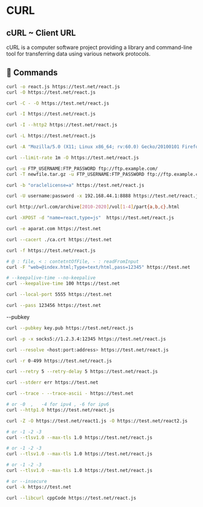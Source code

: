 # CURL

##  cURL ~ Client URL
cURL is a computer software project providing a library and command-line tool for transferring data using various network protocols.

## 🌱 Commands
```sh title="🟢 Save the Output to a File"
curl -o react.js https://test.net/react.js
curl -O https://test.net/react.js
```

```sh title="🟢 Resume a Download"
curl -C - -O https://test.net/react.js
```

```sh title="🟢 Get the HTTP Headers of a URL"
curl -I https://test.net/react.js
```
```sh title="🟢 Test if a Website Supports HTTP/2"
curl -I --http2 https://test.net/react.js
```
```sh title="🟢 Follow Redirects"
curl -L https://test.net/react.js
```
```sh title="🟢 Change User-Agent"
curl -A "Mozilla/5.0 (X11; Linux x86_64; rv:60.0) Gecko/20100101 Firefox/60.0" https://test.net/react.js
```
```sh title="🟢 Specify a Maximum Transfer Rate"
curl --limit-rate 1m -O https://test.net/react.js
```
```sh title="🟢 FTP"
curl -u FTP_USERNAME:FTP_PASSWORD ftp://ftp.example.com/
curl -T newfile.tar.gz -u FTP_USERNAME:FTP_PASSWORD ftp://ftp.example.com/
```
```sh title="🟢 Send Cookie"
curl -b "oraclelicense=a" https://test.net/react.js
```
```sh title="🟢 Using Proxies"
curl -U username:password -x 192.168.44.1:8888 https://test.net/react.js
```
```sh title="🟢 Multiple Url"
curl http://url.com/archive[2010-2020]/vol[1-4]/part{a,b,c}.html
```
```sh title="🟢 Post request with data"
curl -XPOST -d "name=react,type=js"  https://test.net/react.js
```
```sh title="🟢 Referer Url"
curl -e aparat.com https://test.net
```
```sh title="🟢 Curl with specified certificate file"
curl --cacert ./ca.crt https://test.net
```
```sh title="🟢 Fail silent"
curl -f https://test.net/react.js
```
```sh title="🟢 Form page"
# @ : file, < : contetntOfFile, - : readFromInput 
curl -F "web=@index.html;Type=text/html,pass=12345" https://test.net
```
```sh title="🟢 Keepalive connection"
# --keepalive-time --no-keepalive
curl --keepalive-time 100 https://test.net
```
```sh title="🟢 Specify local port"
curl --local-port 5555 https://test.net
```
```sh title="🟢 Pass phrase for the private key"
curl --pass 123456 https://test.net
```
--pubkey
```sh title="🟢 Send PublicKey"
curl --pubkey key.pub https://test.net/react.js
```
```sh title="🟢 Proxy and proxy tunnel"
curl -p -x socks5://1.2.3.4:12345 https://test.net/react.js
```
```sh title="🟢 Custom address for resolving"
curl --resolve <host:port:address> https://test.net/react.js
```
```sh title="🟢 Get a range of bytes"
curl -r 0-499 https://test.net/react.js
```
```sh title="🟢 Retry"
curl --retry 5 --retry-delay 5 https://test.net/react.js
```
```sh title="🟢 Redirect stderr to the specified file"
curl --stderr err https://test.net
```
```sh title="🟢 Trace all requests and response"
curl --trace - --trace-ascii - https://test.net
```
```sh title="🟢 Force http and ip version"
# or -0  ,   -4 for ipv4 , -6 for ipv6
curl --http1.0 https://test.net/react.js
```
```sh title="🟢 Parallel download"
curl -Z -O https://test.net/react1.js -O https://test.net/react2.js
```
```sh title="🟢 Force tls version"
# or -1 -2 -3
curl --tlsv1.0 --max-tls 1.0 https://test.net/react.js
```
```sh title="🟢 Force tls version"
# or -1 -2 -3
curl --tlsv1.0 --max-tls 1.0 https://test.net/react.js
```
```sh title="🟢 Force tls version"
# or -1 -2 -3
curl --tlsv1.0 --max-tls 1.0 https://test.net/react.js
```
```sh title="🟢 Insecure request"
# or --insecure
curl -k https://test.net
```
```sh title="🟢 C++ code of request"
curl --libcurl cppCode https://test.net/react.js
```

